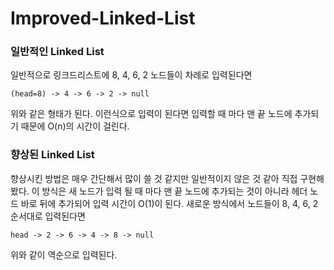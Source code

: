 # Improved-Linked-List
### 일반적인 Linked List
일반적으로 링크드리스트에 8, 4, 6, 2 노드들이 차례로 입력된다면

<code>(head=8) -> 4 -> 6 -> 2 -> null</code>

위와 같은 형태가 된다.
이런식으로 입력이 된다면 입력할 때 마다 맨 끝 노드에 추가되기 때문에 O(n)의 시간이 걸린다.

### 향상된 Linked List
향상시킨 방법은 매우 간단해서 많이 쓸 것 같지만 일반적이지 않은 것 같아 직접 구현해 봤다.
이 방식은 새 노드가 입력 될 때 마다 맨 끝 노드에 추가되는 것이 아니라 헤더 노드 바로 뒤에 추가되어 입력 시간이 O(1)이 된다.
새로운 방식에서 노드들이 8, 4, 6, 2 순서대로 입력된다면

<code>head -> 2 -> 6 -> 4 -> 8 -> null</code>

위와 같이 역순으로 입력된다.
